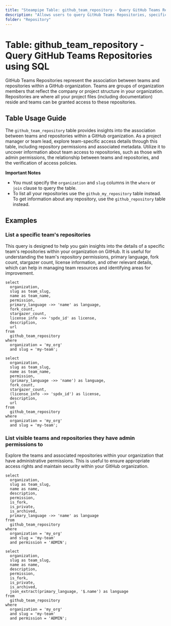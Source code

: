 ```yaml
---
title: "Steampipe Table: github_team_repository - Query GitHub Teams Repositories using SQL"
description: "Allows users to query GitHub Teams Repositories, specifically the association between teams and repositories within a GitHub organization, providing insights into team access to specific repositories."
folder: "Repository"
---
```


# Table: github_team_repository - Query GitHub Teams Repositories using SQL

GitHub Teams Repositories represent the association between teams and repositories within a GitHub organization. Teams are groups of organization members that reflect the company or project structure in your organization. Repositories are where all your project files (including documentation) reside and teams can be granted access to these repositories.

## Table Usage Guide

The `github_team_repository` table provides insights into the association between teams and repositories within a GitHub organization. As a project manager or team lead, explore team-specific access details through this table, including repository permissions and associated metadata. Utilize it to uncover information about team access to repositories, such as those with admin permissions, the relationship between teams and repositories, and the verification of access policies.

**Important Notes**
- You must specify the `organization` and `slug` columns in the `where` or `join` clause to query the table.
- To list all your repositories use the `github_my_repository` table instead. To get information about any repository, use the `github_repository` table instead.

## Examples

### List a specific team's repositories
This query is designed to help you gain insights into the details of a specific team's repositories within your organization on GitHub. It is useful for understanding the team's repository permissions, primary language, fork count, stargazer count, license information, and other relevant details, which can help in managing team resources and identifying areas for improvement.

```sql+postgres
select
  organization,
  slug as team_slug,
  name as team_name,
  permission,
  primary_language ->> 'name' as language,
  fork_count,
  stargazer_count,
  license_info ->> 'spdx_id' as license,
  description,
  url
from
  github_team_repository
where
  organization = 'my_org'
  and slug = 'my-team';
```

```sql+sqlite
select
  organization,
  slug as team_slug,
  name as team_name,
  permission,
  (primary_language ->> 'name') as language,
  fork_count,
  stargazer_count,
  (license_info ->> 'spdx_id') as license,
  description,
  url
from
  github_team_repository
where
  organization = 'my_org'
  and slug = 'my-team';
```

### List visible teams and repositories they have admin permissions to
Explore the teams and associated repositories within your organization that have administrative permissions. This is useful to ensure appropriate access rights and maintain security within your GitHub organization.

```sql+postgres
select
  organization,
  slug as team_slug,
  name as name,
  description,
  permission,
  is_fork,
  is_private,
  is_archived,
  primary_language ->> 'name' as language
from
  github_team_repository
where
  organization = 'my_org'
  and slug = 'my-team'
  and permission = 'ADMIN';
```

```sql+sqlite
select
  organization,
  slug as team_slug,
  name as name,
  description,
  permission,
  is_fork,
  is_private,
  is_archived,
  json_extract(primary_language, '$.name') as language
from
  github_team_repository
where
  organization = 'my_org'
  and slug = 'my-team'
  and permission = 'ADMIN';
```